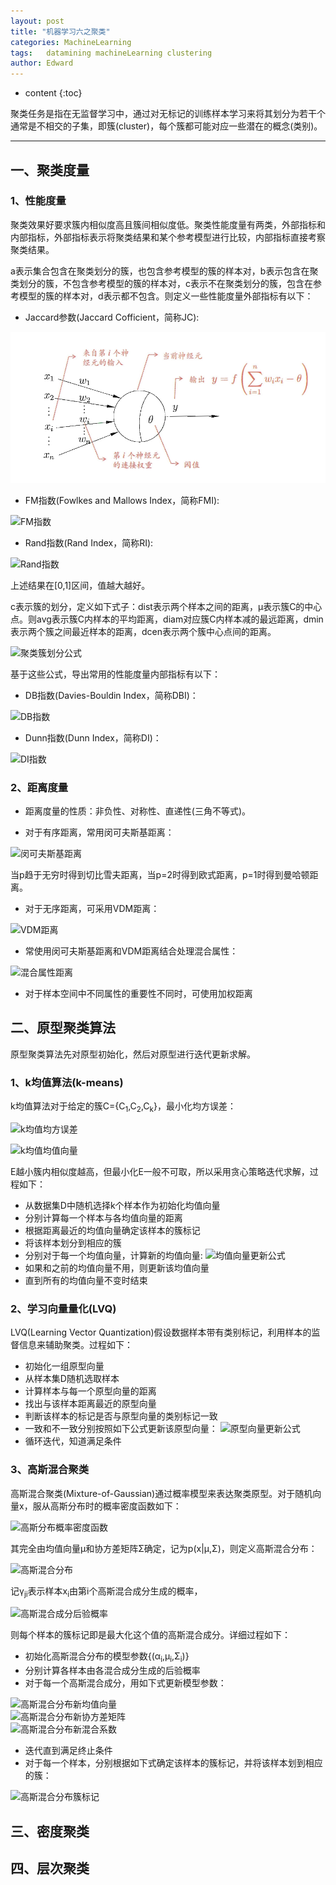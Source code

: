 ```yaml
---
layout: post
title: "机器学习六之聚类"
categories: MachineLearning
tags:   datamining machineLearning clustering
author: Edward
---
```


* content
{:toc}

聚类任务是指在无监督学习中，通过对无标记的训练样本学习来将其划分为若干个通常是不相交的子集，即簇(cluster)，每个簇都可能对应一些潜在的概念(类别)。


--------------------

## 一、聚类度量

### 1、性能度量

聚类效果好要求簇内相似度高且簇间相似度低。聚类性能度量有两类，外部指标和内部指标，外部指标表示将聚类结果和某个参考模型进行比较，内部指标直接考察聚类结果。

a表示集合包含在聚类划分的簇，也包含参考模型的簇的样本对，b表示包含在聚类划分的簇，不包含参考模型的簇的样本对，c表示不在聚类划分的簇，包含在参考模型的簇的样本对，d表示都不包含。则定义一些性能度量外部指标有以下：

- Jaccard参数(Jaccard Cofficient，简称JC):

![Jaccard参数](https://raw.githubusercontent.com/isEdwardTang/Blog/gh-pages/images/m-pmodel.png)

- FM指数(Fowlkes and Mallows Index，简称FMI):

![FM指数]()

- Rand指数(Rand Index，简称RI):

![Rand指数]()

上述结果在[0,1]区间，值越大越好。

c表示簇的划分，定义如下式子：dist表示两个样本之间的距离，&mu;表示簇C的中心点。则avg表示簇C内样本的平均距离，diam对应簇C内样本减的最远距离，dmin表示两个簇之间最近样本的距离，dcen表示两个簇中心点间的距离。

![聚类簇划分公式]()

基于这些公式，导出常用的性能度量内部指标有以下：

- DB指数(Davies-Bouldin Index，简称DBI)：

![DB指数]()

- Dunn指数(Dunn Index，简称DI)：

![DI指数]()

### 2、距离度量

- 距离度量的性质：非负性、对称性、直递性(三角不等式)。

- 对于有序距离，常用闵可夫斯基距离：

![闵可夫斯基距离]()

当p趋于无穷时得到切比雪夫距离，当p=2时得到欧式距离，p=1时得到曼哈顿距离。

- 对于无序距离，可采用VDM距离：

![VDM距离]()

- 常使用闵可夫斯基距离和VDM距离结合处理混合属性：

![混合属性距离]()

- 对于样本空间中不同属性的重要性不同时，可使用加权距离

## 二、原型聚类算法

原型聚类算法先对原型初始化，然后对原型进行迭代更新求解。

### 1、k均值算法(k-means)

k均值算法对于给定的簇C={C<sub>1</sub>,C<sub>2</sub>,C<sub>k</sub>}，最小化均方误差：

![k均值均方误差]()<br />

![k均值均值向量]()

E越小簇内相似度越高，但最小化E一般不可取，所以采用贪心策略迭代求解，过程如下：
- 从数据集D中随机选择k个样本作为初始化均值向量
- 分别计算每一个样本与各均值向量的距离
- 根据距离最近的均值向量确定该样本的簇标记
- 将该样本划分到相应的簇
- 分别对于每一个均值向量，计算新的均值向量:
![均值向量更新公式]()
- 如果和之前的均值向量不用，则更新该均值向量
- 直到所有的均值向量不变时结束

### 2、学习向量量化(LVQ)

LVQ(Learning Vector Quantization)假设数据样本带有类别标记，利用样本的监督信息来辅助聚类。过程如下：
- 初始化一组原型向量
- 从样本集D随机选取样本
- 计算样本与每一个原型向量的距离
- 找出与该样本距离最近的原型向量
- 判断该样本的标记是否与原型向量的类别标记一致
- 一致和不一致分别按照如下公式更新该原型向量：
![原型向量更新公式]()
- 循环迭代，知道满足条件

### 3、高斯混合聚类

高斯混合聚类(Mixture-of-Gaussian)通过概率模型来表达聚类原型。对于随机向量x，服从高斯分布时的概率密度函数如下：

![高斯分布概率密度函数]()

其完全由均值向量&mu;和协方差矩阵&Sigma;确定，记为p(x|&mu;,&Sigma;)，则定义高斯混合分布：

![高斯混合分布]()

记&gamma;<sub>ji</sub>表示样本x<sub>i</sub>由第i个高斯混合成分生成的概率，

![高斯混合成分后验概率]()

则每个样本的簇标记即是最大化这个值的高斯混合成分。详细过程如下：

- 初始化高斯混合分布的模型参数{(&alpha;<sub>i</sub>,&mu;<sub>i</sub>,&Sigma;<sub>i</sub>)}
- 分别计算各样本由各混合成分生成的后验概率
- 对于每一个高斯混合成分，用如下式更新模型参数：

![高斯混合分布新均值向量]()<br />
![高斯混合分布新协方差矩阵]()<br />
![高斯混合分布新混合系数]()

- 迭代直到满足终止条件
- 对于每一个样本，分别根据如下式确定该样本的簇标记，并将该样本划到相应的簇：

![高斯混合分布簇标记]()

## 三、密度聚类

## 四、层次聚类



